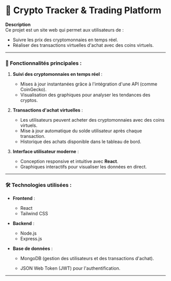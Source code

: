 # 🌟 Crypto Tracker & Trading Platform

**Description**  
Ce projet est un site web qui permet aux utilisateurs de :  
- Suivre les prix des cryptomonnaies en temps réel.  
- Réaliser des transactions virtuelles d'achat avec des coins virtuels.  

---

### 🚀 Fonctionnalités principales :
1. **Suivi des cryptomonnaies en temps réel** :  
   - Mises à jour instantanées grâce à l'intégration d'une API (comme CoinGecko).  
   - Visualisation des graphiques pour analyser les tendances des cryptos.  

2. **Transactions d'achat virtuelles** :  
   - Les utilisateurs peuvent acheter des cryptomonnaies avec des coins virtuels.  
   - Mise à jour automatique du solde utilisateur après chaque transaction.  
   - Historique des achats disponible dans le tableau de bord.  

3. **Interface utilisateur moderne** :  
   - Conception responsive et intuitive avec **React**.  
   - Graphiques interactifs pour visualiser les données en direct.

---

### 🛠️ Technologies utilisées :
- **Frontend** :  
  - React  
  - Tailwind CSS  

- **Backend** :  
  - Node.js  
  - Express.js  

- **Base de données** :  
  - MongoDB (gestion des utilisateurs et des transactions d'achat).  


  - JSON Web Token (JWT) pour l'authentification.  

---


